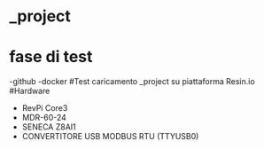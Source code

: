 # _project
# fase di test
-github
-docker
#Test caricamento _project su piattaforma Resin.io
#Hardware
- RevPi Core3
- MDR-60-24
- SENECA Z8AI1
- CONVERTITORE USB MODBUS RTU (TTYUSB0)
